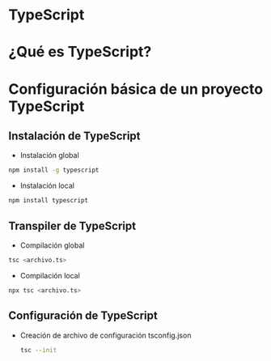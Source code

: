 
# TypeScript
# ¿Qué es TypeScript?
 
# Configuración básica de un proyecto TypeScript
## Instalación de TypeScript
- Instalación global
```bash
npm install -g typescript
```
- Instalación local
```bash
npm install typescript
```

## Transpiler de TypeScript
- Compilación global
```bash
tsc <archivo.ts>
```
- Compilación local
```bash
npx tsc <archivo.ts>
```
## Configuración de TypeScript
 - Creación de archivo de configuración tsconfig.json
    ```bash
    tsc --init
    ```
 
